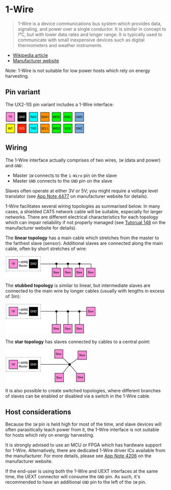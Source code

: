 # 1-Wire

> 1-Wire is a device communications bus system which provides data, signaling, and power over a single conductor. It is similar in concept to I²C, but with lower data rates and longer range. It is typically used to communicate with small inexpensive devices such as digital thermometers and weather instruments.

* [Wikipedia article](https://www.wikiwand.com/en/1-Wire)
* [Manufacturer website](https://www.maximintegrated.com/en/products/digital/one-wire.html)

Note: 1-Wire is not suitable for low power hosts which rely on energy harvesting.

## Pin variant

The UX2-1IS pin variant includes a 1-Wire interface:

![UX2-1IS](../../img/ux2-1is.png)

## Wiring

The 1-Wire interface actually comprises of two wires, `1W` (data and power) and `GND`:

* Master `1W` connects to the `1-Wire` pin on the slave
* Master `GND` connects to the `GND` pin on the slave

Slaves often operate at either 3V or 5V; you might require a voltage level translator (see [App Note 4477](https://www.maximintegrated.com/en/an4477) on manufacturer website for details).

1-Wire facilitates several wiring topologies as summarised below. In many cases, a shielded CAT5 network cable will be suitable, especially for larger networks. There are different electrical characteristics for each topology which can impair reliability if not properly managed (see [Tutorual 148](https://www.maximintegrated.com/en/app-notes/index.mvp/id/148) on the manufacturer website for details).

The **linear topology** has a main cable which stretches from the master to the farthest slave (sensor). Additional slaves are connected along the main cable, often by short stretches of wire:

![1w-linear](./1w-linear.png)

The **stubbed topology** is similar to linear, but intermediate slaves are connected to the main wire by longer cables (usually with lengths in excess of 3m):

![1w-stubbed](./1w-stubbed.png)

The **star topology** has slaves connected by cables to a central point:

![1w-star](./1w-star.png)

It is also possible to create switched topologies, where different branches of slaves can be enabled or disabled via a switch in the 1-Wire cable.

## Host considerations

Because the `1W` pin is held high for most of the time, and slave devices will often parasitically leach power from it, the 1-Wire interface is not suitable for hosts which rely on energy harvesting.

It is strongly advised to use an MCU or FPGA which has hardware support for 1-Wire. Alternatively, there are dedicated 1-Wire driver ICs available from the manufacturer. For more details, please see [App Note 4206](https://www.maximintegrated.com/en/an4206) on the manufacturer website.

If the end-user is using both the 1-Wire and UEXT interfaces at the same time, the UEXT connector will consume the `GND` pin. As such, it's recommended to have an additional `GND` pin to the left of the `1W` pin.

